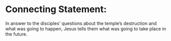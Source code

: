 # Connecting Statement:

In answer to the disciples’ questions about the temple’s destruction and what was going to happen, Jesus tells them what was going to take place in the future.